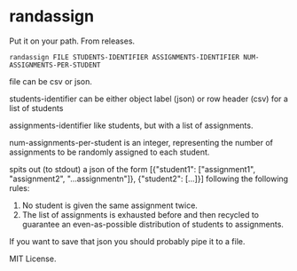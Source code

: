 # randassign

Put it on your path. From releases. 

```
randassign FILE STUDENTS-IDENTIFIER ASSIGNMENTS-IDENTIFIER NUM-ASSIGNMENTS-PER-STUDENT
```

file can be csv or json. 

students-identifier can be either object label (json) or row header (csv) for a list of students

assignments-identifier like students, but with a list of assignments. 

num-assignments-per-student is an integer, representing the number of assignments to be randomly assigned to each student. 

spits out (to stdout) a json of the form [{"student1": ["assignment1", "assignment2", "...assignmentn"]}, {"student2": [...]}] following the following rules: 

1.  No student is given the same assignment twice.
2.  The list of assignments is exhausted before and then recycled to guarantee an even-as-possible distribution of students to assignments. 

If you want to save that json you should probably pipe it to a file.

MIT License.  
